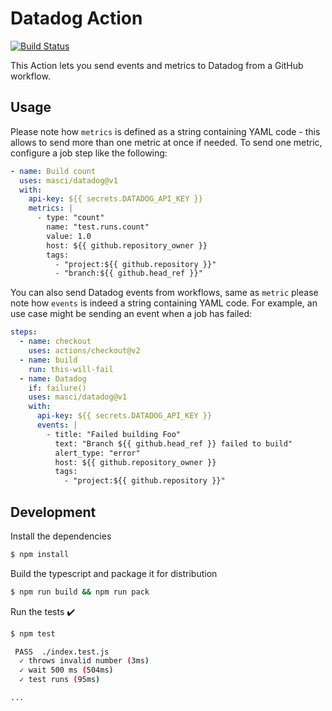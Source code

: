 # Datadog Action

[![Build Status](https://github.com/actions/typescript-action/workflows/build-test/badge.svg)](https://github.com/actions/typescript-action/actions)

This Action lets you send events and metrics to Datadog from a GitHub workflow.

## Usage

Please note how `metrics` is defined as a string containing YAML code - this
allows to send more than one metric at once if needed. To send one metric,
configure a job step like the following:

```yaml
- name: Build count
  uses: masci/datadog@v1
  with:
    api-key: ${{ secrets.DATADOG_API_KEY }}
    metrics: |
      - type: "count"
        name: "test.runs.count"
        value: 1.0
        host: ${{ github.repository_owner }}
        tags:
          - "project:${{ github.repository }}"
          - "branch:${{ github.head_ref }}"
```

You can also send Datadog events from workflows, same as `metric` please note
how `events` is indeed a string containing YAML code. For example, an use case
might be sending an event when a job has failed:

```yaml
steps:
  - name: checkout
    uses: actions/checkout@v2
  - name: build
    run: this-will-fail
  - name: Datadog
    if: failure()
    uses: masci/datadog@v1
    with:
      api-key: ${{ secrets.DATADOG_API_KEY }}
      events: |
        - title: "Failed building Foo"
          text: "Branch ${{ github.head_ref }} failed to build"
          alert_type: "error"
          host: ${{ github.repository_owner }}
          tags:
            - "project:${{ github.repository }}"
```

## Development

Install the dependencies
```bash
$ npm install
```

Build the typescript and package it for distribution
```bash
$ npm run build && npm run pack
```

Run the tests :heavy_check_mark:
```bash
$ npm test

 PASS  ./index.test.js
  ✓ throws invalid number (3ms)
  ✓ wait 500 ms (504ms)
  ✓ test runs (95ms)

...
```
